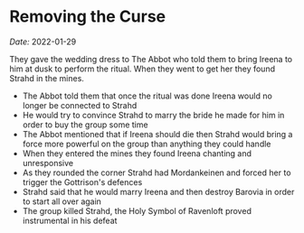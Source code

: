 # Removing the Curse

*Date:* 2022-01-29

They gave the wedding dress to The Abbot who told them to bring Ireena to him at dusk to perform the ritual. When they went to get her they found Strahd in the mines.

* The Abbot told them that once the ritual was done Ireena would no longer be connected to Strahd
* He would try to convince Strahd to marry the bride he made for him in order to buy the group some time
* The Abbot mentioned that if Ireena should die then Strahd would bring a force more powerful on the group than anything they could handle
* When they entered the mines they found Ireena chanting and unresponsive
* As they rounded the corner Strahd had Mordankeinen and forced her to trigger the Gottrison's defences
* Strahd said that he would marry Ireena and then destroy Barovia in order to start all over again
* The group killed Strahd, the Holy Symbol of Ravenloft proved instrumental in his defeat